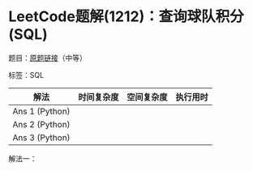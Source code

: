 # LeetCode题解(1212)：查询球队积分(SQL)

题目：[原题链接](https://leetcode-cn.com/problems/team-scores-in-football-tournament/)（中等）

标签：SQL

| 解法           | 时间复杂度 | 空间复杂度 | 执行用时 |
| -------------- | ---------- | ---------- | -------- |
| Ans 1 (Python) |            |            |          |
| Ans 2 (Python) |            |            |          |
| Ans 3 (Python) |            |            |          |

解法一：

